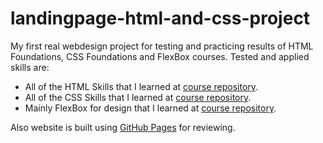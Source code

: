 # landingpage-html-and-css-project

My first real webdesign project for testing and practicing results of HTML Foundations, CSS Foundations and FlexBox courses. Tested and applied skills are:
  - All of the HTML Skills that I learned at [course repository](https://github.com/EmreDogu/full-stack-course/tree/main/1-HTML-Foundations/).
  - All of the CSS Skills that I learned at [course repository](https://github.com/EmreDogu/full-stack-course/tree/main/2-CSS-Foundations/).
  - Mainly FlexBox for design that I learned at [course repository](https://github.com/EmreDogu/full-stack-course/tree/main/3-FlexBox/).
  
Also website is built using [GitHub Pages](https://emredogu.github.io/landingpage-html-and-css-project/) for reviewing.
